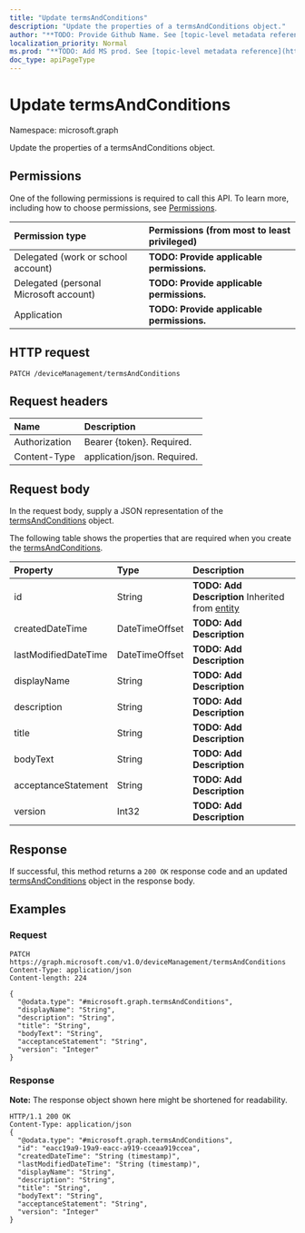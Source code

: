 ```yaml
---
title: "Update termsAndConditions"
description: "Update the properties of a termsAndConditions object."
author: "**TODO: Provide Github Name. See [topic-level metadata reference](https://msgo.azurewebsites.net/add/document/guidelines/metadata.html#topic-level-metadata)**"
localization_priority: Normal
ms.prod: "**TODO: Add MS prod. See [topic-level metadata reference](https://msgo.azurewebsites.net/add/document/guidelines/metadata.html#topic-level-metadata)**"
doc_type: apiPageType
---
```


# Update termsAndConditions

Namespace: microsoft.graph

Update the properties of a termsAndConditions object.

## Permissions
One of the following permissions is required to call this API. To learn more, including how to choose permissions, see [Permissions](/concepts/permissions-reference.md).

|Permission type|Permissions (from most to least privileged)|
|:---|:---|
|Delegated (work or school account)|**TODO: Provide applicable permissions.**|
|Delegated (personal Microsoft account)|**TODO: Provide applicable permissions.**|
|Application|**TODO: Provide applicable permissions.**|

## HTTP request

<!-- {
  "blockType": "ignored"
}
-->
``` http
PATCH /deviceManagement/termsAndConditions
```

## Request headers
|Name|Description|
|:---|:---|
|Authorization|Bearer {token}. Required.|
|Content-Type|application/json. Required.|

## Request body
In the request body, supply a JSON representation of the [termsAndConditions](../resources/intune-termsandconditions.md) object.

The following table shows the properties that are required when you create the [termsAndConditions](../resources/intune-termsandconditions.md).

|Property|Type|Description|
|:---|:---|:---|
|id|String|**TODO: Add Description** Inherited from [entity](../resources/entity.md)|
|createdDateTime|DateTimeOffset|**TODO: Add Description**|
|lastModifiedDateTime|DateTimeOffset|**TODO: Add Description**|
|displayName|String|**TODO: Add Description**|
|description|String|**TODO: Add Description**|
|title|String|**TODO: Add Description**|
|bodyText|String|**TODO: Add Description**|
|acceptanceStatement|String|**TODO: Add Description**|
|version|Int32|**TODO: Add Description**|



## Response

If successful, this method returns a `200 OK` response code and an updated [termsAndConditions](../resources/intune-termsandconditions.md) object in the response body.

## Examples

### Request
<!-- {
  "blockType": "request",
  "name": "update_termsandconditions"
}
-->
``` http
PATCH https://graph.microsoft.com/v1.0/deviceManagement/termsAndConditions
Content-Type: application/json
Content-length: 224

{
  "@odata.type": "#microsoft.graph.termsAndConditions",
  "displayName": "String",
  "description": "String",
  "title": "String",
  "bodyText": "String",
  "acceptanceStatement": "String",
  "version": "Integer"
}
```


### Response
**Note:** The response object shown here might be shortened for readability.
<!-- {
  "blockType": "response",
  "truncated": true
}
-->
``` http
HTTP/1.1 200 OK
Content-Type: application/json
{
  "@odata.type": "#microsoft.graph.termsAndConditions",
  "id": "eacc19a9-19a9-eacc-a919-cceaa919ccea",
  "createdDateTime": "String (timestamp)",
  "lastModifiedDateTime": "String (timestamp)",
  "displayName": "String",
  "description": "String",
  "title": "String",
  "bodyText": "String",
  "acceptanceStatement": "String",
  "version": "Integer"
}
```

